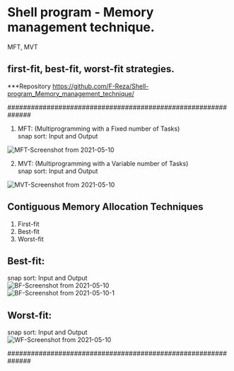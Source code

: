 # Shell program - Memory management technique.
MFT, MVT
## first-fit, best-fit, worst-fit strategies.

***Repository https://github.com/F-Reza/Shell-program_Memory_management_technique/

##############################################################


1) MFT: (Multiprogramming with a Fixed number of Tasks)    
snap sort: Input and Output  

![MFT-Screenshot from 2021-05-10 ](https://user-images.githubusercontent.com/75982069/120369699-78111300-c335-11eb-98fa-3ad3fe46f73a.png)

    

   
2) MVT: (Multiprogramming with a Variable number of Tasks)    
snap sort: Input and Output   

![MVT-Screenshot from 2021-05-10 ](https://user-images.githubusercontent.com/75982069/120369706-7b0c0380-c335-11eb-83b0-559e859e27bc.png)
         

     
     
      
## Contiguous Memory Allocation Techniques

1. First-fit   
2. Best-fit   
3. Worst-fit   


## Best-fit:
snap sort: Input and Output    
![BF-Screenshot from 2021-05-10](https://user-images.githubusercontent.com/75982069/120421682-8a686c80-c388-11eb-8483-531a545b8ac8.png)    
![BF-Screenshot from 2021-05-10-1](https://user-images.githubusercontent.com/75982069/120421689-8ccac680-c388-11eb-9ecd-d66d1b772c8a.png)   
     
   
## Worst-fit:   
snap sort: Input and Output    
![WF-Screenshot from 2021-05-10](https://user-images.githubusercontent.com/75982069/120421692-8e948a00-c388-11eb-9dc8-dc50a50eea5c.png)


##############################################################
